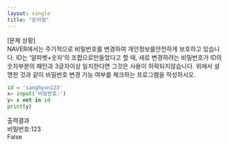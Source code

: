 ```yaml
---
layout: single
title: "문자열"
---
```


[문제 상황]   
NAVER에서는 주기적으로 비밀번호를 변경하여 개인정보를안전하게 보호하고 있습니다. ID는 ‘알파벳+숫자’의 조합으로만들었다고 할 때, 새로 변경하려는 비밀번호가 ID의 숫자부분의 패턴과 3글자이상 일치한다면 그것은 사용이 허락되지않습니다. 위에서 설명한 것과 같이 비밀번호 변경 가능 여부를 체크하는 프로그램을 작성하시오.

~~~python
id = 'sanghyun123'
x= input('비밀번호:')
y= x not in id
print(y)
~~~

출력결과   
비밀번호:123   
False

